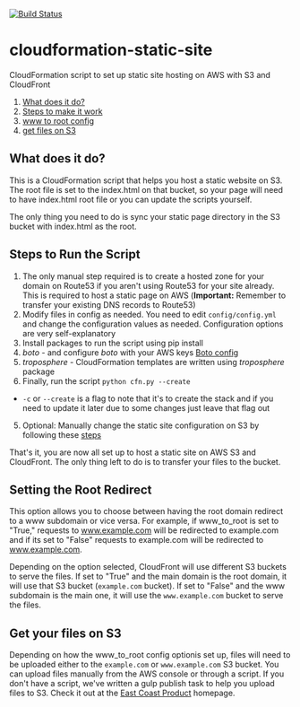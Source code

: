[![Build Status](https://travis-ci.org/EastCoastProduct/cloudformation-static-site.png)](https://travis-ci.org/EastCoastProduct/cloudformation-static-site)
# cloudformation-static-site
CloudFormation script to set up static site hosting on AWS with S3 and CloudFront

1. [What does it do?](#what_does_it_do)
2. [Steps to make it work](#steps_to_make_it_work)
3. [www to root config](#www_to_root)
4. [get files on S3](#get_files_on_s3)

## What does it do?<a name="what_does_it_do"></a>

This is a CloudFormation script that helps you host a static website on S3. The root file is set to the index.html on that bucket, so your page will need to have index.html root file or you can update the scripts yourself.

The only thing you need to do is sync your static page directory in the S3 bucket with index.html as the root.

## Steps to Run the Script<a name="steps_to_make_it_work"></a>

1. The only manual step required is to create a hosted zone for your domain on Route53 if you aren't using Route53 for your site already. This is required to host a static page on AWS (__Important:__ Remember to transfer your existing DNS records to Route53)
2. Modify files in config as needed. You need to edit `config/config.yml`  and change the configuration values as needed. Configuration options are very self-explanatory
3. Install packages to run the script using pip install <package>
  1. _boto_ - and configure _boto_ with your AWS keys [Boto config](http://boto.readthedocs.org/en/latest/boto_config_tut.html)
  2. _troposphere_ - CloudFormation templates are written using _troposphere_ package
4. Finally, run the script `python cfn.py --create`
  * `-c` or `--create` is a flag to note that it's to create the stack and if you need to update it later due to some changes just leave that flag out
5. Optional: Manually change the static site configuration on S3 by following these [steps](#manual_origin)

That's it, you are now all set up to host a static site on AWS S3 and CloudFront. The only thing left to do is to transfer your files to the bucket.

## Setting the Root Redirect<a name="www_to_root"></a>

This option allows you to choose between having the root domain redirect to a www subdomain or vice versa. For example, if www_to_root is set to "True," requests to www.example.com will be redirected to example.com and if its set to "False" requests to example.com will be redirected to www.example.com.

Depending on the option selected, CloudFront will use different S3 buckets to serve the files. If set to "True" and the main domain is the root domain, it will use that S3 bucket (`example.com` bucket). If set to "False" and the www subdomain is the main one, it will use the `www.example.com` bucket to serve the files.

## Get your files on S3<a name="get_files_on_s3"></a>

Depending on how the www_to_root config optionis set up, files will need to be uploaded either to the `example.com` or `www.example.com` S3 bucket. You can upload files manually from the AWS console or through a script. If you don't have a script, we've written a gulp publish task to help you upload files to S3. Check it out at the [East Coast Product](https://github.com/EastCoastProduct/homepage) homepage.
